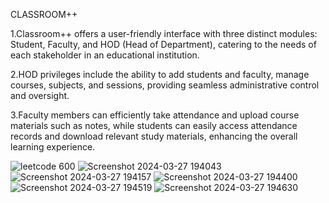 CLASSROOM++ 

1.Classroom++ offers a user-friendly interface with three distinct modules: Student, Faculty, and HOD (Head of Department), catering to the needs of each stakeholder in an educational institution.

2.HOD privileges include the ability to add students and faculty, manage courses, subjects, and sessions, providing seamless administrative control and oversight.

3.Faculty members can efficiently take attendance and upload course materials such as notes, while students can easily access attendance records and download relevant study materials, enhancing the overall learning experience.


![leetcode 600](https://github.com/Arunika22/Student-Management-system/assets/97836808/bb0c137c-a266-40d1-a690-1dc2d4333cda)
![Screenshot 2024-03-27 194043](https://github.com/Arunika22/Student-Management-system/assets/97836808/de11eb11-3d27-439a-83c1-c30a7a42c5e9)
![Screenshot 2024-03-27 194157](https://github.com/Arunika22/Student-Management-system/assets/97836808/40af9ab6-8866-4dc7-8642-75d5753cd0ae)
![Screenshot 2024-03-27 194400](https://github.com/Arunika22/Student-Management-system/assets/97836808/f550eedb-5eef-4c94-b981-d6b6c74e4f2e)
![Screenshot 2024-03-27 194519](https://github.com/Arunika22/Student-Management-system/assets/97836808/9763c183-3b5b-4df0-a40e-d9b41915a470)
![Screenshot 2024-03-27 194630](https://github.com/Arunika22/Student-Management-system/assets/97836808/85c49270-13cf-4e96-a60d-a7acfb6021fc)



